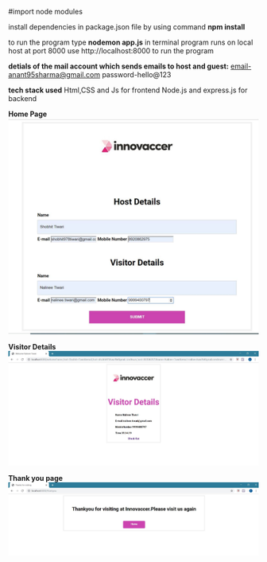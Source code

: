 #import node modules

install dependencies in package.json file by using command **npm install**

to run the program type **nodemon app.js** in terminal
program runs on local host at port 8000
use http://localhost:8000 to run the program


**detials of the mail account which sends emails to host and guest:**
email-anant95sharma@gmail.com
password-hello@123

**tech stack used**
Html,CSS and Js for frontend
Node.js and express.js for backend


**Home Page**
![alt text](https://github.com/shobhu98/Invc/blob/master/home.JPG)


**Visitor Details**
![alt_text](https://github.com/shobhu98/Invc/blob/master/visitor%20details.JPG)


**Thank you page**
![alt_text](https://github.com/shobhu98/Invc/blob/master/thankyou.JPG)
